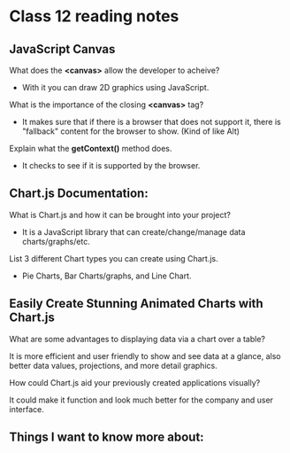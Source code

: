 # Class 12 reading notes

## JavaScript Canvas

What does the **\<canvas\>** allow the developer to acheive?

* With it you can draw 2D graphics using JavaScript.

What is the importance of the closing **\<canvas\>** tag?

* It makes sure that if there is a browser that does not support it, there is "fallback" content for the browser to show. (Kind of like Alt)


Explain what the **getContext()** method does.

* It checks to see if it is supported by the browser.

## Chart.js Documentation:


What is Chart.js and how it can be brought into your project?

* It is a JavaScript library that can create/change/manage data charts/graphs/etc.

List 3 different Chart types you can create using Chart.js.

* Pie Charts, Bar Charts/graphs, and Line Chart.


## Easily Create Stunning Animated Charts with Chart.js

What are some advantages to displaying data via a chart over a table?

It is more efficient and user friendly to show and see data at a glance, also better data values, projections, and more detail graphics.

How could Chart.js aid your previously created applications visually?

It could make it function and look much better for the company and user interface.


## Things I want to know more about:
